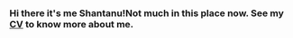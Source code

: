 <!--div<script type="text/javascript" src="https://platform.linkedin.com/badges/js/profile.js" async defer></script>
 class="LI-profile-badge"  data-version="v1" data-size="large" data-locale="en_US" data-type="horizontal" data-theme="dark" data-vanity="shantanu-dash-6174a2143"><a class="LI-simple-link" href='https://in.linkedin.com/in/shantanu-dash-6174a2143?trk=profile-badge'>Shantanu Dash</a></div>

[The Syllabus is located here](syllabus.md)

[EMP simulation](emp.ipynb)
-->
### Hi there it's me Shantanu!Not much in this place now. See my [CV](https://shantanu.rocks/cv/main.pdf) to know more about me.

